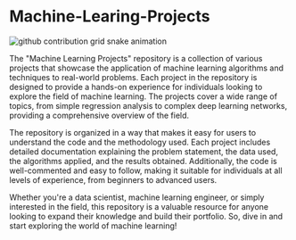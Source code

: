 # Machine-Learing-Projects

<picture>
  <source media="(prefers-color-scheme: dark)" srcset="https://raw.githubusercontent.com/typio/typio/output/github-contribution-grid-snake-dark.svg">
  <source media="(prefers-color-scheme: light)" srcset="https://raw.githubusercontent.com/typio/typio/output/github-contribution-grid-snake.svg">
  <img  alt="github contribution grid snake animation" src="https://raw.githubusercontent.com/typio/typio/output/github-contribution-grid-snake.svg">
</picture>

The "Machine Learning Projects" repository is a collection of various projects that showcase the application of machine learning algorithms and techniques to real-world problems. Each project in the repository is designed to provide a hands-on experience for individuals looking to explore the field of machine learning. The projects cover a wide range of topics, from simple regression analysis to complex deep learning networks, providing a comprehensive overview of the field.

The repository is organized in a way that makes it easy for users to understand the code and the methodology used. Each project includes detailed documentation explaining the problem statement, the data used, the algorithms applied, and the results obtained. Additionally, the code is well-commented and easy to follow, making it suitable for individuals at all levels of experience, from beginners to advanced users.

Whether you're a data scientist, machine learning engineer, or simply interested in the field, this repository is a valuable resource for anyone looking to expand their knowledge and build their portfolio. So, dive in and start exploring the world of machine learning!
